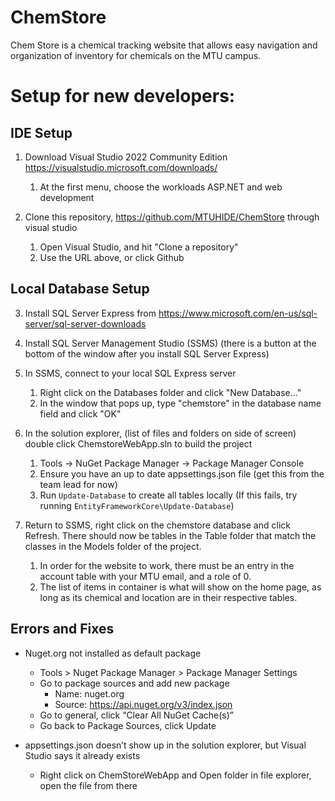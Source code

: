 # ChemStore
Chem Store is a chemical tracking website that allows easy navigation and organization of inventory for chemicals on the MTU campus.

# Setup for new developers:
## IDE Setup
1. Download Visual Studio 2022 Community Edition https://visualstudio.microsoft.com/downloads/
	1. At the first menu, choose the workloads
  ASP.NET and web development

2. Clone this repository, https://github.com/MTUHIDE/ChemStore through visual studio
	1. Open Visual Studio, and hit "Clone a repository"
	2. Use the URL above, or click Github


## Local Database Setup
3. Install SQL Server Express from https://www.microsoft.com/en-us/sql-server/sql-server-downloads


4. Install SQL Server Management Studio (SSMS) (there is a button at the bottom of the window after you install SQL Server Express)

5. In SSMS, connect to your local SQL Express server
	1. Right click on the Databases folder and click "New Database..."
	2. In the window that pops up, type "chemstore" in the database name field and click "OK"

6. In the solution explorer, (list of files and folders on side of screen) double click ChemstoreWebApp.sln to build the project
	1. Tools -> NuGet Package Manager -> Package Manager Console
	2. Ensure you have an up to date appsettings.json file (get this from the team lead for now)
	3. Run `Update-Database` to create all tables locally (If this fails, try running `EntityFrameworkCore\Update-Database`)

7. Return to SSMS, right click on the chemstore database and click Refresh. There should now be tables in the Table folder that match the classes in the Models folder of the project.
	1. In order for the website to work, there must be an entry in the account table with your MTU email, and a role of 0.
	2. The list of items in container is what will show on the home page, as long as its chemical and location are in their respective tables.

## Errors and Fixes
* Nuget.org not installed as default package
	* Tools > Nuget Package Manager > Package Manager Settings
	* Go to package sources and add new package
		* Name: nuget.org
		* Source: https://api.nuget.org/v3/index.json
	* Go to general, click “Clear All NuGet Cache(s)”
	* Go back to Package Sources, click Update

* appsettings.json doesn’t show up in the solution explorer, but Visual Studio says it already exists
	* Right click on ChemStoreWebApp and Open folder in file explorer, open the file from there


